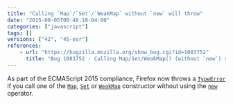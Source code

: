 ```yaml
---
title: "Calling `Map`/`Set`/`WeakMap` without `new` will throw"
date: "2015-08-05T00:48:18-04:00"
categories: ["javascript"]
tags: []
versions: ["42", "45-esr"]
references:
    - url: "https://bugzilla.mozilla.org/show_bug.cgi?id=1083752"
      title: "Bug 1083752 - Calling Map/Set/WeakMap() (without `new`) should throw"
---
```

As part of the ECMAScript 2015 compliance, Firefox now throws a [`TypeError`](https://developer.mozilla.org/docs/Web/JavaScript/Reference/Global_Objects/TypeError) if you call one of the [`Map`](https://developer.mozilla.org/docs/Web/JavaScript/Reference/Global_Objects/Map), [`Set`](https://developer.mozilla.org/docs/Web/JavaScript/Reference/Global_Objects/Set) or [`WeakMap`](https://developer.mozilla.org/docs/Web/JavaScript/Reference/Global_Objects/WeakMap) constructor without using the [`new`](https://developer.mozilla.org/docs/Web/JavaScript/Reference/Operators/new) operator.
